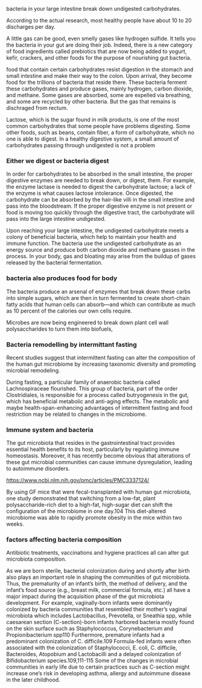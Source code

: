 bacteria in your large intestine break down undigested carbohydrates. 

According to the actual research, most healthy people have about 10 to 20 discharges per day.  

A little gas can be good, even smelly gases like hydrogen sulfide. It tells you the bacteria in your gut are doing their job.  Indeed, there is a new category of food ingredients called prebiotics that are now being added to yogurt, kefir, crackers, and other foods for the purpose of nourishing gut bacteria.  

food that contain certain carbohydrates resist digestion in the stomach and small intestine and make their way to the colon.  Upon arrival, they become food for the trillions of bacteria that reside there.  These bacteria ferment these carbohydrates and produce gases, mainly hydrogen, carbon dioxide, and methane.  Some gases are absorbed, some are expelled via breathing, and some are recycled by other bacteria.  But the gas that remains is dischraged from rectum.   

Lactose, which is the sugar found in milk products, is one of the most common carbohydrates that some people have problems digesting. Some other foods, such as beans, contain fiber, a form of carbohydrate, which no one is able to digest. In a healthy digestive system, a small amount of carbohydrates passing through undigested is not a problem

### Either we digest or bacteria digest
In order for carbohydrates to be absorbed in the small intestine, the proper digestive enzymes are needed to break down, or digest, them. For example, the enzyme lactase is needed to digest the carbohydrate lactose; a lack of the enzyme is what causes lactose intolerance. Once digested, the carbohydrate can be absorbed by the hair-like villi in the small intestine and pass into the bloodstream. If the proper digestive enzyme is not present or food is moving too quickly through the digestive tract, the carbohydrate will pass into the large intestine undigested.

Upon reaching your large intestine, the undigested carbohydrate meets a colony of beneficial bacteria, which help to maintain your health and immune function. The bacteria use the undigested carbohydrate as an energy source and produce both carbon dioxide and methane gasses in the process. In your body, gas and bloating may arise from the buildup of gases released by the bacterial fermentation.


### bacteria also produces food for body
 The bacteria produce an arsenal of enzymes that break down these carbs into simple sugars, which are then in turn fermented to create short-chain fatty acids that human cells can absorb—and which can contribute as much as 10 percent of the calories our own cells require.

 Microbes are now being engineered to break down plant cell wall polysaccharides to turn them into biofuels,


### Bacteria remodelling by intermittant fasting
Recent studies suggest that intermittent fasting can alter the composition of the human gut microbiome by increasing taxonomic diversity and promoting microbial remodeling.

During fasting, a particular family of anaerobic bacteria called Lachnospiraceae flourished. This group of bacteria, part of the order Clostridiales, is responsible for a process called butryogenesis in the gut, which has beneficial metabolic and anti-aging effects. The metabolic and maybe health-span-enhancing advantages of intermittent fasting and food restriction may be related to changes in the microbiome.

### Immune system and bacteria
The gut microbiota that resides in the gastrointestinal tract provides essential health benefits to its host, particularly by regulating immune homeostasis. Moreover, it has recently become obvious that alterations of these gut microbial communities can cause immune dysregulation, leading to autoimmune disorders.

https://www.ncbi.nlm.nih.gov/pmc/articles/PMC3337124/

By using GF mice that were fecal-transplanted with human gut microbiota, one study demonstrated that switching from a low-fat, plant polysaccharide-rich diet to a high-fat, high-sugar diet can shift the configuration of the microbiome in one day.104 This diet-altered microbiome was able to rapidly promote obesity in the mice within two weeks.  

### factors affecting bacteria composition

Antibiotic treatments, vaccinations and hygiene practices all can alter gut microbiota composition.   

As we are born sterile, bacterial colonization during and shortly after birth also plays an important role in shaping the communities of gut microbiota. Thus, the prematurity of an infant’s birth, the method of delivery, and the infant’s food source (e.g., breast milk, commercial formula, etc.) all have a major impact during the acquisition phase of the gut microbiota development. For example, vaginally-born infants were dominantly colonized by bacteria communities that resembled their mother’s vaginal microbiota which includes Lactobacillus, Prevotella, or Sneathia spp, while caesarean section (C-section)-born infants harbored bacteria mostly found on the skin surface such as Staphylococcus, Corynebacterium and Propionibacterium spp110 Furthermore, premature infants had a predominant colonization of C. difficile.109 Formula-fed infants were often associated with the colonization of Staphylococci, E. coli, C. difficile, Bacteroides, Atopobium and Lactobacilli and a delayed colonization of Bifidobacterium species.109,111-115 Some of the changes in microbial communities in early life due to certain practices such as C-section might increase one’s risk in developing asthma, allergy and autoimmune disease in the later childhood.

